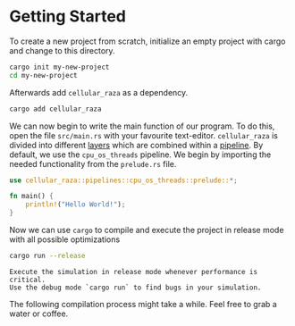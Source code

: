 # Getting Started
To create a new project from scratch, initialize an empty project with cargo and change to this directory.
```bash
cargo init my-new-project
cd my-new-project
```

Afterwards add `cellular_raza` as a dependency.
```bash
cargo add cellular_raza
```

We can now begin to write the main function of our program.
To do this, open the file `src/main.rs` with your favourite text-editor.
`cellular_raza` is divided into different [layers](AbstractionLayers.md) which are combined within a [pipeline](Pipelines.md).
By default, we use the `cpu_os_threads` pipeline.
We begin by importing the needed functionality from the `prelude.rs` file.
```rust
use cellular_raza::pipelines::cpu_os_threads::prelude::*;

fn main() {
    println!("Hello World!");
}
```
Now we can use `cargo` to compile and execute the project in release mode with all possible optimizations
```bash
cargo run --release
```
```admonish tip
Execute the simulation in release mode whenever performance is critical.
Use the debug mode `cargo run` to find bugs in your simulation.
```
The following compilation process might take a while.
Feel free to grab a water or coffee.



<!-- TODO -->
